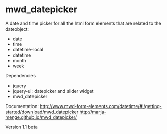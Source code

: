 mwd_datepicker
==============

A date and time picker for all the html form elements that are related to the dateobject:
- date
- time
- datetime-local
- datetime
- month
- week

Dependencies
- jquery
- jquery-ui: datepicker and slider widget
- mwd_datepicker

Documentation: 
http://www.mwd-form-elements.com/datetime/#!/getting-started/download/mwd_datepicker
http://marja-menge.github.io/mwd_datepicker/

Version 1.1 beta
